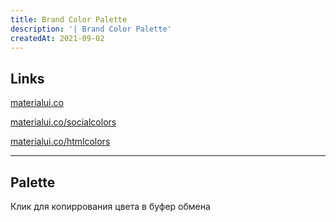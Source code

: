 ```yaml
---
title: Brand Color Palette
description: '| Brand Color Palette'
createdAt: 2021-09-02
---
```


## Links
[materialui.co](https://materialui.co/)

[materialui.co/socialcolors](https://materialui.co/socialcolors)

[materialui.co/htmlcolors](https://materialui.co/htmlcolors)

----


## Palette
Клик для копиррования цвета в буфер обмена

<color-palette></color-palette>
